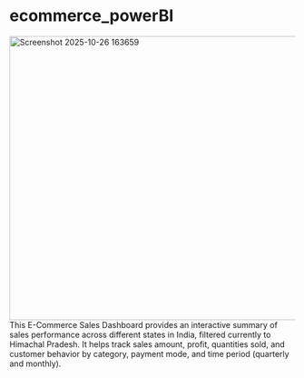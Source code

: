 # ecommerce_powerBI
<img width="900" height="500" justify-content="center" alt="Screenshot 2025-10-26 163659" src="https://github.com/user-attachments/assets/4dd5d653-da68-407a-a4bf-30b53af79c9c" />
This E-Commerce Sales Dashboard provides an interactive summary of sales performance across different states in India, filtered currently to Himachal Pradesh.
It helps track sales amount, profit, quantities sold, and customer behavior by category, payment mode, and time period (quarterly and monthly).
